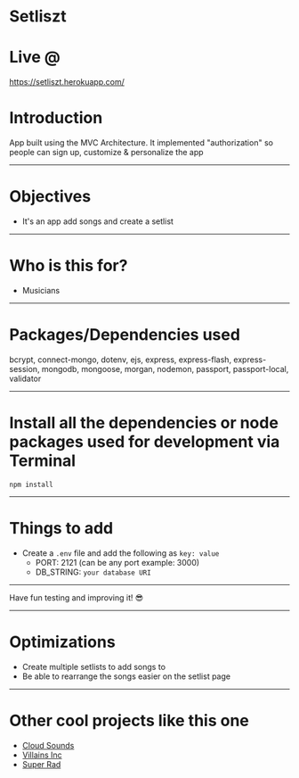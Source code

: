# Setliszt


# Live @

https://setliszt.herokuapp.com/

# Introduction

App built using the MVC Architecture. It implemented "authorization" so people can sign up, customize & personalize the app 

---

# Objectives

- It's an app add songs and create a setlist

---

# Who is this for? 

- Musicians 

---

# Packages/Dependencies used 

bcrypt, connect-mongo, dotenv, ejs, express, express-flash, express-session, mongodb, mongoose, morgan, nodemon, passport, passport-local, validator

---

# Install all the dependencies or node packages used for development via Terminal

`npm install` 

---

# Things to add

- Create a `.env` file and add the following as `key: value` 
  - PORT: 2121 (can be any port example: 3000) 
  - DB_STRING: `your database URI` 
 ---
 
 Have fun testing and improving it! 😎

---

# Optimizations
  - Create multiple setlists to add songs to
  - Be able to rearrange the songs easier on the setlist page

  ---
  
# Other cool projects like this one
  - [Cloud Sounds](https://github.com/iPlayDrumsOnMyGuitar/cloudSounds)
  - [Villains Inc](https://github.com/iPlayDrumsOnMyGuitar/villainsINC)
  - [Super Rad](https://github.com/iPlayDrumsOnMyGuitar/superRad)
  
